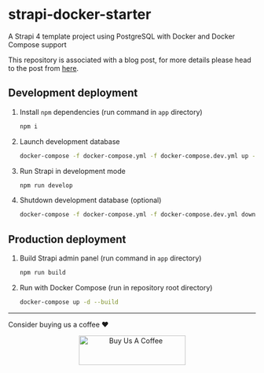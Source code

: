 # strapi-docker-starter

A Strapi 4 template project using PostgreSQL with Docker and Docker Compose support

This repository is associated with a blog post, for more details please head to the post from [here](https://razinj.dev/how-to-run-strapi-4-in-a-docker-container-using-docker-compose/).

## Development deployment

1. Install `npm` dependencies (run command in `app` directory)

    ```bash
    npm i
    ```

2. Launch development database

    ```bash
    docker-compose -f docker-compose.yml -f docker-compose.dev.yml up -d db
    ```

3. Run Strapi in development mode

    ```bash
    npm run develop
    ```

4. Shutdown development database (optional)

    ```bash
    docker-compose -f docker-compose.yml -f docker-compose.dev.yml down
    ```

## Production deployment

1. Build Strapi admin panel (run command in `app` directory)

    ```bash
    npm run build
    ```

2. Run with Docker Compose (run in repository root directory)

    ```bash
    docker-compose up -d --build
    ```

---

Consider buying us a coffee ❤️
<div style="text-align: center">
  <a href="https://www.buymeacoffee.com/razinj.dev" target="_blank">
    <img
      src="https://cdn.buymeacoffee.com/buttons/v2/default-yellow.png"
      alt="Buy Us A Coffee"
      style="height: 60px !important; width: 217px !important"
    />
  </a>
</div>
